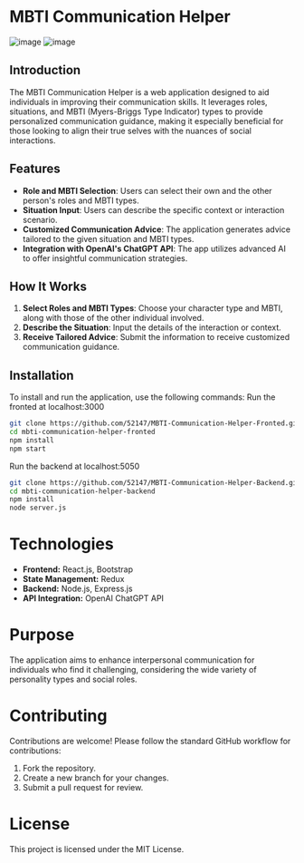 # MBTI Communication Helper
![image](https://github.com/52147/MBTI-Communication-Helper-Fronted/assets/79159894/14b857e5-57a6-41d8-810e-7f4e60f0931e)
![image](https://github.com/52147/MBTI-Communication-Helper-Fronted/assets/79159894/2da18d6e-6f90-48a2-9492-f6ef1c4b0ba2)

## Introduction
The MBTI Communication Helper is a web application designed to aid individuals in improving their communication skills. It leverages roles, situations, and MBTI (Myers-Briggs Type Indicator) types to provide personalized communication guidance, making it especially beneficial for those looking to align their true selves with the nuances of social interactions.

## Features
- **Role and MBTI Selection**: Users can select their own and the other person's roles and MBTI types.
- **Situation Input**: Users can describe the specific context or interaction scenario.
- **Customized Communication Advice**: The application generates advice tailored to the given situation and MBTI types.
- **Integration with OpenAI's ChatGPT API**: The app utilizes advanced AI to offer insightful communication strategies.

## How It Works
1. **Select Roles and MBTI Types**: Choose your character type and MBTI, along with those of the other individual involved.
2. **Describe the Situation**: Input the details of the interaction or context.
3. **Receive Tailored Advice**: Submit the information to receive customized communication guidance.

## Installation
To install and run the application, use the following commands:
Run the fronted at localhost:3000
```bash
git clone https://github.com/52147/MBTI-Communication-Helper-Fronted.git
cd mbti-communication-helper-fronted
npm install
npm start
```
Run the backend at localhost:5050
```bash
git clone https://github.com/52147/MBTI-Communication-Helper-Backend.git
cd mbti-communication-helper-backend
npm install
node server.js
```

# Technologies

- **Frontend:** React.js, Bootstrap
- **State Management:** Redux
- **Backend:** Node.js, Express.js
- **API Integration:** OpenAI ChatGPT API

# Purpose

The application aims to enhance interpersonal communication for individuals who find it challenging, considering the wide variety of personality types and social roles.

# Contributing

Contributions are welcome! Please follow the standard GitHub workflow for contributions:

1. Fork the repository.
2. Create a new branch for your changes.
3. Submit a pull request for review.

# License

This project is licensed under the MIT License.
